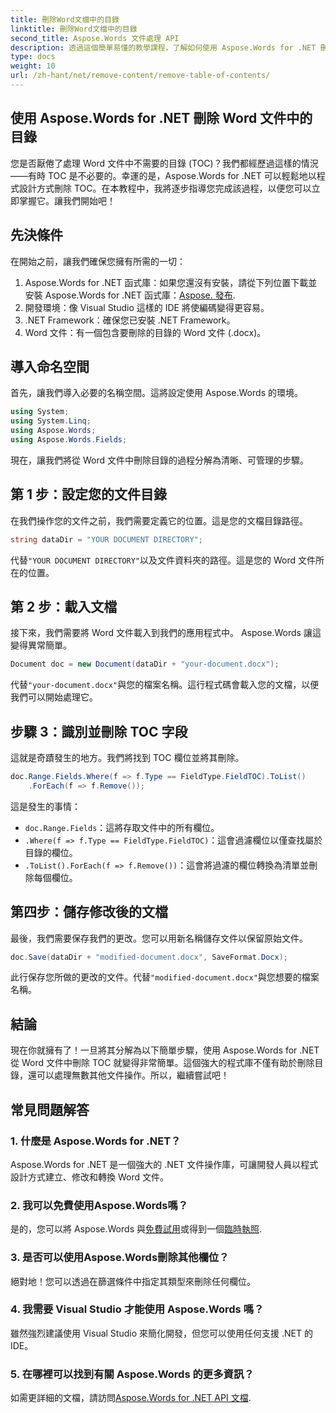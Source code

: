 ```yaml
---
title: 刪除Word文檔中的目錄
linktitle: 刪除Word文檔中的目錄
second_title: Aspose.Words 文件處理 API
description: 透過這個簡單易懂的教學課程，了解如何使用 Aspose.Words for .NET 刪除 Word 文件中的目錄 (TOC)。
type: docs
weight: 10
url: /zh-hant/net/remove-content/remove-table-of-contents/
---
```

## 使用 Aspose.Words for .NET 刪除 Word 文件中的目錄

您是否厭倦了處理 Word 文件中不需要的目錄 (TOC)？我們都經歷過這樣的情況——有時 TOC 是不必要的。幸運的是，Aspose.Words for .NET 可以輕鬆地以程式設計方式刪除 TOC。在本教程中，我將逐步指導您完成該過程，以便您可以立即掌握它。讓我們開始吧！

## 先決條件

在開始之前，讓我們確保您擁有所需的一切：

1.  Aspose.Words for .NET 函式庫：如果您還沒有安裝，請從下列位置下載並安裝 Aspose.Words for .NET 函式庫：[Aspose. 發布](https://releases.aspose.com/words/net/).
2. 開發環境：像 Visual Studio 這樣的 IDE 將使編碼變得更容易。
3. .NET Framework：確保您已安裝 .NET Framework。
4. Word 文件：有一個包含要刪除的目錄的 Word 文件 (.docx)。

## 導入命名空間

首先，讓我們導入必要的名稱空間。這將設定使用 Aspose.Words 的環境。

```csharp
using System;
using System.Linq;
using Aspose.Words;
using Aspose.Words.Fields;
```

現在，讓我們將從 Word 文件中刪除目錄的過程分解為清晰、可管理的步驟。

## 第 1 步：設定您的文件目錄

在我們操作您的文件之前，我們需要定義它的位置。這是您的文檔目錄路徑。

```csharp
string dataDir = "YOUR DOCUMENT DIRECTORY";
```

代替`"YOUR DOCUMENT DIRECTORY"`以及文件資料夾的路徑。這是您的 Word 文件所在的位置。

## 第 2 步：載入文檔

接下來，我們需要將 Word 文件載入到我們的應用程式中。 Aspose.Words 讓這變得異常簡單。

```csharp
Document doc = new Document(dataDir + "your-document.docx");
```

代替`"your-document.docx"`與您的檔案名稱。這行程式碼會載入您的文檔，以便我們可以開始處理它。

## 步驟 3：識別並刪除 TOC 字段

這就是奇蹟發生的地方。我們將找到 TOC 欄位並將其刪除。

```csharp
doc.Range.Fields.Where(f => f.Type == FieldType.FieldTOC).ToList()
    .ForEach(f => f.Remove());
```

這是發生的事情：
- `doc.Range.Fields`：這將存取文件中的所有欄位。
- `.Where(f => f.Type == FieldType.FieldTOC)`：這會過濾欄位以僅查找屬於目錄的欄位。
- `.ToList().ForEach(f => f.Remove())`：這會將過濾的欄位轉換為清單並刪除每個欄位。

## 第四步：儲存修改後的文檔

最後，我們需要保存我們的更改。您可以用新名稱儲存文件以保留原始文件。

```csharp
doc.Save(dataDir + "modified-document.docx", SaveFormat.Docx);
```

此行保存您所做的更改的文件。代替`"modified-document.docx"`與您想要的檔案名稱。

## 結論

現在你就擁有了！一旦將其分解為以下簡單步驟，使用 Aspose.Words for .NET 從 Word 文件中刪除 TOC 就變得非常簡單。這個強大的程式庫不僅有助於刪除目錄，還可以處理無數其他文件操作。所以，繼續嘗試吧！

## 常見問題解答

### 1. 什麼是 Aspose.Words for .NET？

Aspose.Words for .NET 是一個強大的 .NET 文件操作庫，可讓開發人員以程式設計方式建立、修改和轉換 Word 文件。

### 2. 我可以免費使用Aspose.Words嗎？

是的，您可以將 Aspose.Words 與[免費試用](https://releases.aspose.com/)或得到一個[臨時執照](https://purchase.aspose.com/temporary-license/).

### 3. 是否可以使用Aspose.Words刪除其他欄位？

絕對地！您可以透過在篩選條件中指定其類型來刪除任何欄位。

### 4. 我需要 Visual Studio 才能使用 Aspose.Words 嗎？

雖然強烈建議使用 Visual Studio 來簡化開發，但您可以使用任何支援 .NET 的 IDE。

### 5. 在哪裡可以找到有關 Aspose.Words 的更多資訊？

如需更詳細的文檔，請訪問[Aspose.Words for .NET API 文檔](https://reference.aspose.com/words/net/).